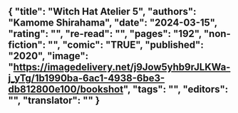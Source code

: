 {
 "title": "Witch Hat Atelier 5",
 "authors": "Kamome Shirahama",
 "date": "2024-03-15",
 "rating": "",
 "re-read": "",
 "pages": "192",
 "non-fiction": "",
 "comic": "TRUE",
 "published": "2020",
 "image": "https://imagedelivery.net/j9Jow5yhb9rJLKWa-j_yTg/1b1990ba-6ac1-4938-6be3-db812800e100/bookshot",
 "tags": "",
 "editors": "",
 "translator": ""
}
---

